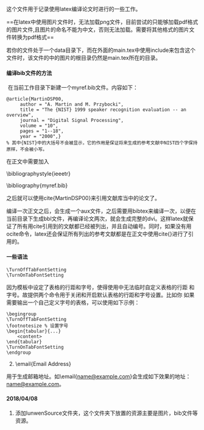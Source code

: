 这个文件用于记录使用latex编译论文时进行的一些工作。

==在latex中使用图片文件时，无法加载png文件，目前尝试的只能够加载pdf格式的图片文件,且图片的命名不能为中文，否则无法加载。需要将其他格式的图片文件转换为pdf格式==

若你的文件处于一个data目录下，而在外面的main.tex中使用include来包含这个文件时，该文件的中的图片的根目录仍然是main.tex所在的目录。

#### 编译bib文件的方法

​	在当前工作目录下新建一个myref.bib文件。内容如下：

```
@article{MartinDSP00,
     author = "A. Martin and M. Przybocki",
     title = "The {NIST} 1999 speaker recognition evaluation -- an overview",
     journal = "Digital Signal Processing",
     volume = "10",
     pages = "1--18",
     year = "2000",}
% 其中{NIST}中的大括号不会被显示，它的作用是保证将来生成的参考文献中NIST四个字保持原样，不会被小写。
```

在正文中需要加入

\bibliographystyle{ieeetr}

\bibliography{myref.bib}

之后就可以使用cite{MartinDSP00}来引用文献库当中的论文了。

​	编译一次正文之后，会生成一个aux文件，之后需要用bibtex来编译一次，以便在当前目录下生成bbl文件，再编译论文两次，就会生成完整的dvi。这样latex就保证了所有用cite引用到的文献都已经被列出，并且自动编号。同时，如果没有用ocite命令，latex还会保证所有列出的参考文献都是在正文中使用cite{}进行了引用的。

#### 一些语法

```
\TurnOffTabFontSetting 
\TurnOnTabFontSetting 
```

因为模板中设定了表格的行距和字号，使得使用中无法临时自定义表格的行距 和字号。故提供两个命令用于关闭和开启默认表格的行距和字号设置。比如你 如果需要输出一个自己定义字号的表格，可以使用如下示例： 

```
\begingroup 
\TurnOffTabFontSetting 
\footnotesize % 设置字号 
\begin{tabular}{...} 
	<content> 
\end{tabular} 
\TurnOnTabFontSetting 
\endgroup

```



2. \email{Email Address} 

用于生成邮箱地址。如\email{name@example.com}会生成如下效果的地址： name@example.com。









#### 2018/04/08

1. 添加lunwenSource文件夹，这个文件夹下放置的资源主要是图片，bib文件等资源。

